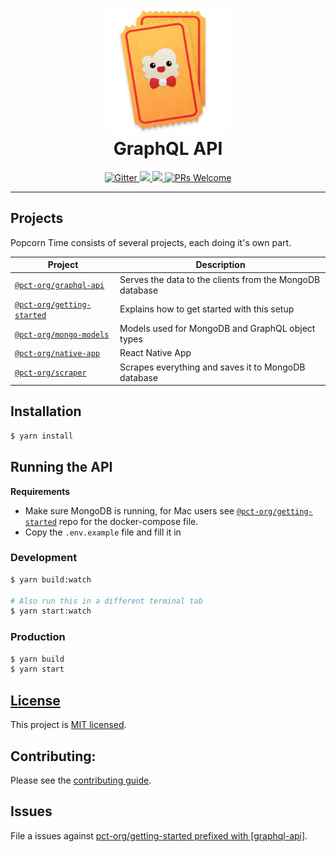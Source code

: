 <h1 align="center">
  <img height="200" width="200" src="https://github.com/pct-org/getting-started/blob/master/.github/logo.png" alt="logo" />
  <br />
  GraphQL API
</h1>

<div align="center">
  <a target="_blank" href="https://gitter.im/pct-org/app?utm_source=badge&utm_medium=badge&utm_campaign=pr-badge&utm_content=badge">
    <img src="https://badges.gitter.im/popcorn-time-desktop.svg" alt="Gitter" />
  </a>
  <a target="_blank" href="https://david-dm.org/pct-org/graphql-api" title="dependencies status">
    <img src="https://david-dm.org/pct-org/graphql-api/status.svg" />
  </a>
  <a target="_blank" href="https://david-dm.org/pct-org/graphql-api?type=dev" title="devDependencies status">
    <img src="https://david-dm.org/pct-org/graphql-api/dev-status.svg" />
  </a>
    <a target="_blank" href="https://github.com/pct-org/graphql-api/pulls">
      <img src="https://img.shields.io/badge/PRs-welcome-brightgreen.svg" alt="PRs Welcome" />
    </a>
</div>

---

## Projects

Popcorn Time consists of several projects, each doing it's own part.

| Project                      | Description |
| ---------------------------- | -------------------------------------------------------- |
| [`@pct-org/graphql-api`]     | Serves the data to the clients from the MongoDB database |
| [`@pct-org/getting-started`] | Explains how to get started with this setup              |
| [`@pct-org/mongo-models`]    | Models used for MongoDB and GraphQL object types         |
| [`@pct-org/native-app`]      | React Native App                                         |
| [`@pct-org/scraper`]         | Scrapes everything and saves it to MongoDB database      |

## Installation

```bash
$ yarn install
```

## Running the API

**Requirements**
- Make sure MongoDB is running, for Mac users see [`@pct-org/getting-started`] repo for the docker-compose file.
- Copy the `.env.example` file and fill it in

### Development
```bash
$ yarn build:watch

# Also run this in a different terminal tab
$ yarn start:watch
```

### Production

```bash
$ yarn build
$ yarn start
```

## [License](./LICENSE)

This project is [MIT licensed](./LICENSE).

## Contributing:

Please see the [contributing guide].

## Issues

File a issues against [pct-org/getting-started prefixed with \[graphql-api\]](https://github.com/pct-org/getting-started/issues/new?title=[graphql-api]%20).

[contributing guide]: ./CONTRIBUTING.md
[`@pct-org/graphql-api`]: https://github.com/pct-org/graphql-api
[`@pct-org/getting-started`]: https://github.com/pct-org/getting-started
[`@pct-org/mongo-models`]: https://github.com/pct-org/mongo-models
[`@pct-org/native-app`]: https://github.com/pct-org/native-app
[`@pct-org/scraper`]: https://github.com/pct-org/scraper
